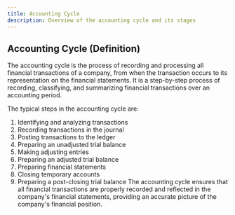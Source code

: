 ```yaml
--- 
title: Accounting Cycle 
description: Overview of the accounting cycle and its stages 
--- 
```


## Accounting Cycle (Definition)

The accounting cycle is the process of recording and processing all financial transactions of a company, from when the transaction occurs to its representation on the financial statements.
It is a step-by-step process of recording, classifying, and summarizing financial transactions over an accounting period.

The typical steps in the accounting cycle are:

1. Identifying and analyzing transactions
2. Recording transactions in the journal
3. Posting transactions to the ledger
4. Preparing an unadjusted trial balance
5. Making adjusting entries
6. Preparing an adjusted trial balance
7. Preparing financial statements
8. Closing temporary accounts
9. Preparing a post-closing trial balance The accounting cycle ensures that all financial transactions are properly recorded and reflected in the company's financial statements, providing an accurate picture of the company's financial position.

